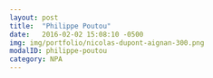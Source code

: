 ```yaml
---
layout: post
title:  "Philippe Poutou"
date:   2016-02-02 15:08:10 -0500
img: img/portfolio/nicolas-dupont-aignan-300.png
modalID: philippe-poutou
category: NPA
---
```

